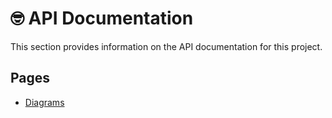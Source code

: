 # 🤓 API Documentation

This section provides information on the API documentation for this project.

## Pages

- [Diagrams](./diagrams.md)
